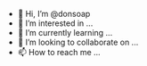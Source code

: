 - 👋 Hi, I’m @donsoap
- 👀 I’m interested in ...
- 🌱 I’m currently learning ...
- 💞️ I’m looking to collaborate on ...
- 📫 How to reach me ...

<!---
donsoap/donsoap is a ✨ special ✨ repository because its `README.md` (this file) appears on your GitHub profile.
You can click the Preview link to take a look at your changes.
--->

